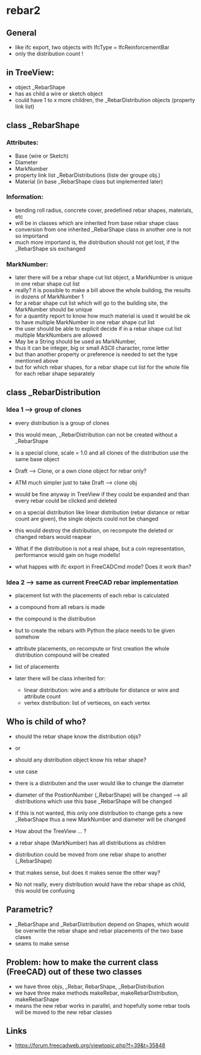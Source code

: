 # rebar2

## General 
+ like ifc export, two objects with IfcType = IfcReinforcementBar
+ only the distribution count !


## in TreeView:
+ object _RebarShape
+ has as child a wire or sketch object
+ could have 1 to x more children, the _RebarDistribution objects (property link list)


## class _RebarShape
### Attributes:
+ Base (wire or Sketch)
+ Diameter
+ MarkNumber
+ property link list _RebarDistributions (liste der groupe obj.)
+ Material (in base _RebarShape class but implemented later)

### Information:
+ bending roll radius, concrete cover, predefined rebar shapes, materials, etc
+ will be in classes which are inherited from base rebar shape class
+ conversion from one inherited _RebarShape class in another one is not so importand
+ much more importand is, the distribution should not get lost, if the _RebarShape sis exchanged

### MarkNumber:
+ later there will be a rebar shape cut list object, a MarkNumber is unique in one rebar shape cut list
+ really? it is possible to make a bill above the whole building, the results in dozens of MarkNumber 1
+ for a rebar shape cut list which will go to the building site, the MarkNumber should be unique
+ for a quantity report to know how much material is used it would be ok to have multiple MarkNumber in one rebar shape cut list
+ the user should be able to explicit decide if in a rebar shape cut list multiple MarkNumbers are allowed
+ May be a String should be used as MarkNumber,
+ thus it can be integer, big or small ASCII character, rome letter
+ but than another property or preference is needed to set the type mentioned above
+ but for which rebar shapes, for a rebar shape cut list for the whole file for each rebar shape separately


## class _RebarDistribution
### Idea 1 --> group of clones
+ every distribution is a group of clones
+ this would mean, _RebarDistribution can not be created without a _RebarShape
+ is a special clone, scale = 1.0 and all clones of the distribution use the same base object
+ Draft --> Clone, or a own clone object for rebar only?
+ ATM much simpler just to take Draft --> clone obj
+ would be fine anyway in TreeView if they could be expanded and than every rebar could be clicked and deleted
+ on a special distribution like linear distribution (rebar distance or rebar count are given), the single objects could not be changed
+ this would destroy the distribution, on recompute the deleted or changed rebars would reapear

+ What if the distribution is not a real shape, but a coin representation, performance would gain on huge modells!
+ what happes with ifc export in FreeCADCmd mode? Does it work than?

### Idea 2 --> same as current FreeCAD rebar implementation
+ placement list with the placements of each rebar is calculated
+ a compound from all rebars is made
+ the compound is the distribution

+ but to create the rebars with Python the place needs to be given somehow
+ attribute placements, on recompute or first creation the whole distribution compound will be created
+ list of placements

+ later there will be class inherited for:
    + linear distribution: wire and a attribute for distance or wire and attribute count
    + vertex distribution: list of vertieces, on each vertex


## Who is child of who?
+ should the rebar shape know the distribution objs?
+ or
+ should any distribution object know his rebar shape?
+ use case
+ there is a distributen and the user would like to change the diameter
+ diameter of the PostionNumber (_RebarShape) will be changed --> all distributions which use this base _RebarShape will be changed
+ if this is not wanted, this only one distribution to change gets a new _RebarShape thus a new MarkNumber and diameter will be changed

+ How about the TreeView ... ?
+ a rebar shape (MarkNumber) has all distributions as children
+ distribution could be moved from one rebar shape to another (_RebarShape)
+ that makes sense, but does it makes sense the other way?
+ No not really, every distribution would have the rebar shape as child, this would be confusing


## Parametric?
+ _RebarShape and _RebarDistribution depend on Shapes, which would be overwrite the rebar shape and rebar placements of the two base clases
+ seams to make sense


## Problem: how to make the current class (FreeCAD) out of these two classes
+ we have three objs, _Rebar, RebarShape, _RebarDistribution
+ we have three make methods makeRebar, makeRebarDistribution, makeRebarShape
+ means the new rebar works in parallel, and hopefully some rebar tools will be moved to the new rebar classes


## Links
+ https://forum.freecadweb.org/viewtopic.php?f=39&t=35848
